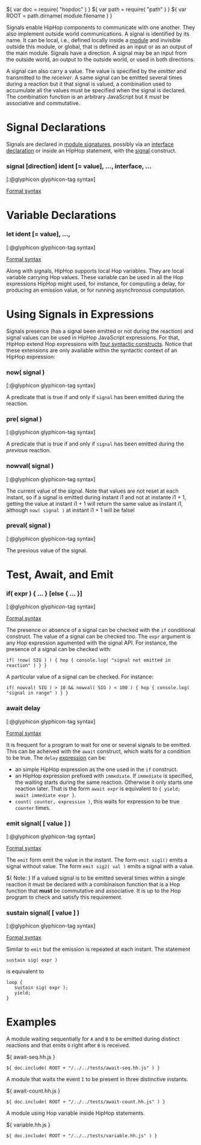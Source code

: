${ var doc = require( "hopdoc" ) }
${ var path = require( "path" ) }
${ var ROOT = path.dirname( module.filename ) }

Signals enable HipHop components to communicate with one
another. They also implement outside world communications. A signal is
identified by its name. It can be local, i.e., defined locally inside
a [module](./module.html) and invisible outside this module, or global,
that is defined as an input or as an output of the main module.
Signals have a direction. A signal may be an input from the outside
world, an output to the outside world, or used in both directions.

A signal can also carry a value. The value is specified by the
_emitter_ and transmitted to the _receiver_. A same signal can be
emitted several times during a reaction but it that signal is valued,
a combination used to accumulate all the values must be specified when
the signal is declared. The combination function is an arbitrary
JavaScript but it _must_ be associative and commutative.

Signal Declarations
===================

Signals are declared in [module signatures](./module.html), possibly
via an [interface declaration](./module.html##Interface) or inside an
HipHop statement, with the [signal](./syntax.html#HHSignal) construct.

### signal [direction] ident [= value], ..., interface, ... ###
[:@glyphicon glyphicon-tag syntax]

[Formal syntax](./syntax.html#HHSignal)


Variable Declarations
=====================

### let ident [= value], ..., ###
[:@glyphicon glyphicon-tag syntax]

[Formal syntax](./syntax.html#HHLet)

Along with signals, HipHop supports local Hop variables. They are
local variable carrying Hop values. These variable can be used in all the
Hop expressions HipHop might used, for instance, for computing a delay,
for producing an emission value, or for running asynchronous  computation.



Using Signals in Expressions
============================

Signals presence (has a signal been emitted or not during the reaction)
and signal values can be used in HipHop JavaScript expressions. For that,
HipHop extend Hop expressions with 
[four syntactic constructs](./syntax.html#HHExpression). Notice that these
extensions are only available within the syntactic context of an HipHop 
expression:

### now( signal ) ###
[:@glyphicon glyphicon-tag syntax]

A predicate that is true if and only if `signal` has been emitted
during the reaction.
 
### pre( signal ) ###
[:@glyphicon glyphicon-tag syntax]

A predicate that is true if and only if `signal` has been emitted
during the _previous_ reaction.
 
### nowval( signal ) ###
[:@glyphicon glyphicon-tag syntax]

The current value of the signal. Note that values are not reset at
each instant, so if a signal is emitted during instant i1 and not at
instante i1 + 1, getting the value at instant i1 + 1 will return the
same value as instant i1, although `now( signal )` at instant i1 + 1
will be falsel
 
### preval( signal ) ###
[:@glyphicon glyphicon-tag syntax]

The previous value of the signal.


Test, Await, and Emit
=====================

### if( expr ) { ... } [else { ... }] ###
[:@glyphicon glyphicon-tag syntax]

[Formal syntax](./syntax.html#HHIf)

The presence or absence of a signal can be checked with the `if`
conditional construct. The value of a signal can be checked too. The
`expr` argument is any Hop expression agumented with the signal
API. For instance, the presence of a signal can be checked with:

```hiphop
if( !now( SIG ) ) { hop { console.log( "signal not emitted in reaction" ) } }
```

A particular value of a signal can be checked. For instance:

```hiphop
if( nowval( SIG ) > 10 && nowval( SIG ) < 100 ) { hop { console.log( "signal in range" ) } }
```

### await delay ###
[:@glyphicon glyphicon-tag syntax]

[Formal syntax](./syntax.html#HHAwait)

It is frequent for a program to wait for one or several signals to be
emitted. This can be acheived with the `await` construct, which waits
for a condition to be true. The `delay` [expression](./syntax.html#HHDelay)
can be:

 * an simple HipHop expression as the one used in the `if` construct.
 * an HipHop expression prefixed with `immediate`. If `immediate` is
 specified, the waiting starts during the same reaction. Otherwise it only
 starts one reaction later. That is the form `await expr` is equivalent to `{
yield; await immediate expr }`. 
 * `count( counter, expression )`, this waits for expression to be true
 `counter` times.

### emit signal( [ value ] ) ###
[:@glyphicon glyphicon-tag syntax]

[Formal syntax](./syntax.html#HHEmit)

The `emit` form emit the value in the instant. The form `emit sig1()` emits
a signal without value. The form `emit sig2( val )` emits a signal with
a value. 

${ <span class="label label-warning">Note:</span> } If a valued signal
is to be emitted several times within a single reaction it must be
declared with a combinaison function that is a Hop function that
__must__ be commutative and associative. It is up to the Hop program
to check and satisfy this requirement.

### sustain signal( [ value ] ) ###
[:@glyphicon glyphicon-tag syntax]

[Formal syntax](./syntax.html#HHSustain)

Similar to `emit` but the emission is repeated at each instant. The
statement  

```hiphop
sustain sig( expr )
```

is equivalent to

```hiphop
loop {
   sustain sig( expr );
   yield;
}
```


Examples
========

A module waiting sequentially for `A` and `B` to be emitted during
distinct reactions and that emits `O` right after `B` is received.

${ <span class="label label-info">await-seq.hh.js</span> }

```hiphop
${ doc.include( ROOT + "/../../tests/await-seq.hh.js" ) }
```

A module that waits the event `I` to be present in three distinctive instants.

${ <span class="label label-info">await-count.hh.js</span> }

```hiphop
${ doc.include( ROOT + "/../../tests/await-count.hh.js" ) }
```

A module using Hop variable inside HipHop statements. 

${ <span class="label label-info">variable.hh.js</span> }

```hiphop
${ doc.include( ROOT + "/../../tests/variable.hh.js" ) }
```
